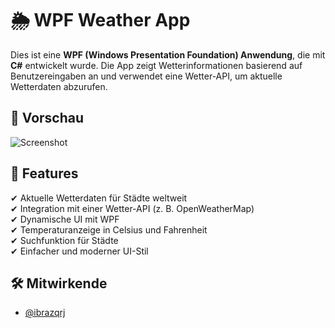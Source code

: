 ﻿# 🌦️ WPF Weather App

Dies ist eine **WPF (Windows Presentation Foundation) Anwendung**, die mit **C#** entwickelt wurde. Die App zeigt Wetterinformationen basierend auf Benutzereingaben an und verwendet eine Wetter-API, um aktuelle Wetterdaten abzurufen.

## 📸 Vorschau

![Screenshot](https://i.imgur.com/h90ufuH.png)

## 🚀 Features

✔ Aktuelle Wetterdaten für Städte weltweit  
✔ Integration mit einer Wetter-API (z. B. OpenWeatherMap)  
✔ Dynamische UI mit WPF  
✔ Temperaturanzeige in Celsius und Fahrenheit  
✔ Suchfunktion für Städte  
✔ Einfacher und moderner UI-Stil  

## 🛠️ Mitwirkende

- [@ibrazqrj](https://github.com/ibrazqrj/)
